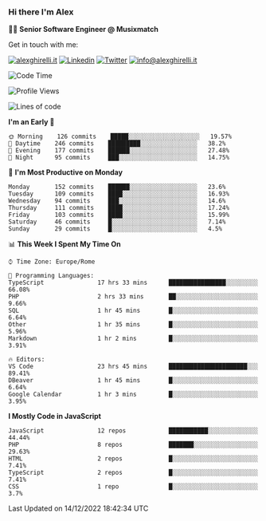 ### Hi there I'm Alex

👨‍💻 __Senior Software Engineer @ Musixmatch__

Get in touch with me:

[![alexghirelli.it](https://img.shields.io/static/v1?label=alexghirelli.it&message=%20&color=red&logo=&style=flat-square&logoColor=white)](https://www.alexghirelli.it/)
[![Linkedin](https://img.shields.io/static/v1?label=Linkedin&message=%20&color=blue&logo=Linkedin&style=flat-square&logoColor=white)](https://linkedin.com/in/alexghirelli)
[![Twitter](https://img.shields.io/static/v1?label=Twitter&message=%20&color=blue&logo=Twitter&style=flat-square&logoColor=white)](https://twitter.com/alexGhirelli)
[![info@alexghirelli.it](https://img.shields.io/static/v1?label=info@alexghirelli.it&message=%20&color=red&logo=gmail&style=flat-square&logoColor=white)](mailto:info@alexghirelli.it)

<!--START_SECTION:waka-->
![Code Time](http://img.shields.io/badge/Code%20Time-7%2C191%20hrs%2019%20mins-blue)

![Profile Views](http://img.shields.io/badge/Profile%20Views-0-blue)

![Lines of code](https://img.shields.io/badge/From%20Hello%20World%20I%27ve%20Written-813%20Thousand%20lines%20of%20code-blue)

**I'm an Early 🐤** 

```text
🌞 Morning    126 commits    █████░░░░░░░░░░░░░░░░░░░░   19.57% 
🌆 Daytime    246 commits    █████████░░░░░░░░░░░░░░░░   38.2% 
🌃 Evening    177 commits    ██████░░░░░░░░░░░░░░░░░░░   27.48% 
🌙 Night      95 commits     ███░░░░░░░░░░░░░░░░░░░░░░   14.75%

```
📅 **I'm Most Productive on Monday** 

```text
Monday       152 commits    ██████░░░░░░░░░░░░░░░░░░░   23.6% 
Tuesday      109 commits    ████░░░░░░░░░░░░░░░░░░░░░   16.93% 
Wednesday    94 commits     ███░░░░░░░░░░░░░░░░░░░░░░   14.6% 
Thursday     111 commits    ████░░░░░░░░░░░░░░░░░░░░░   17.24% 
Friday       103 commits    ████░░░░░░░░░░░░░░░░░░░░░   15.99% 
Saturday     46 commits     █░░░░░░░░░░░░░░░░░░░░░░░░   7.14% 
Sunday       29 commits     █░░░░░░░░░░░░░░░░░░░░░░░░   4.5%

```


📊 **This Week I Spent My Time On** 

```text
⌚︎ Time Zone: Europe/Rome

💬 Programming Languages: 
TypeScript               17 hrs 33 mins      ████████████████░░░░░░░░░   66.08% 
PHP                      2 hrs 33 mins       ██░░░░░░░░░░░░░░░░░░░░░░░   9.66% 
SQL                      1 hr 45 mins        █░░░░░░░░░░░░░░░░░░░░░░░░   6.64% 
Other                    1 hr 35 mins        █░░░░░░░░░░░░░░░░░░░░░░░░   5.96% 
Markdown                 1 hr 2 mins         █░░░░░░░░░░░░░░░░░░░░░░░░   3.91%

🔥 Editors: 
VS Code                  23 hrs 45 mins      ██████████████████████░░░   89.41% 
DBeaver                  1 hr 45 mins        █░░░░░░░░░░░░░░░░░░░░░░░░   6.64% 
Google Calendar          1 hr 3 mins         █░░░░░░░░░░░░░░░░░░░░░░░░   3.95%

```

**I Mostly Code in JavaScript** 

```text
JavaScript               12 repos            ███████████░░░░░░░░░░░░░░   44.44% 
PHP                      8 repos             ███████░░░░░░░░░░░░░░░░░░   29.63% 
HTML                     2 repos             █░░░░░░░░░░░░░░░░░░░░░░░░   7.41% 
TypeScript               2 repos             █░░░░░░░░░░░░░░░░░░░░░░░░   7.41% 
CSS                      1 repo              █░░░░░░░░░░░░░░░░░░░░░░░░   3.7%

```



 Last Updated on 14/12/2022 18:42:34 UTC
<!--END_SECTION:waka-->
